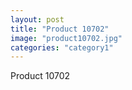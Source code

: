 ```yaml
---
layout: post
title: "Product 10702"
image: "product10702.jpg"
categories: "category1"
---
```

Product 10702

